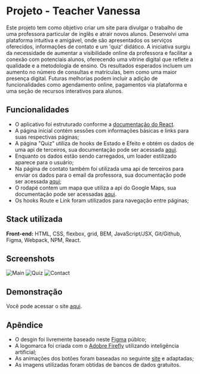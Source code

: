# Projeto - Teacher Vanessa
Este projeto tem como objetivo criar um site para divulgar o trabalho de uma professora particular de inglês e atrair novos alunos. Desenvolvi uma plataforma intuitiva e amigável, onde são apresentados os serviços oferecidos, informações de contato e um 'quiz' didático. A iniciativa surgiu da necessidade de aumentar a visibilidade online da professora e facilitar a conexão com potenciais alunos, oferecendo uma vitrine digital que reflete a qualidade e a metodologia de ensino. Os resultados esperados incluem um aumento no número de consultas e matrículas, bem como uma maior presença digital. Futuras melhorias podem incluir a adição de funcionalidades como agendamento online, pagamentos via plataforma e uma seção de recursos interativos para alunos.

## Funcionalidades

- O aplicativo foi estruturado conforme a [documentação do React](https://pt-br.legacy.reactjs.org/docs/getting-started.html).
- A página inicial contém sessões com informações básicas e links para suas respectivas páginas;
- A página "Quiz" utiliza de hooks de Estado e Efeito e obtém os dados de uma api de terceiros, sua documentação pode ser acessada [aqui](https://the-trivia-api.com/docs/v2/).
- Enquanto os dados estão sendo carregados, um loader estilizado aparece para o usuário;
- Na página de contato também foi utilizada uma api de terceiros para enviar os dados para o email da professora, sua documentação pode ser acessada [aqui](https://formcarry.com/docs/code-examples/fetch);
- O rodapé contem um mapa que utiliza a api do Google Maps, sua documentação pode ser acessadas [aqui](https://developers.google.com/maps/documentation/embed/get-started?hl=pt-br).
- Os hooks Route e Link foram utilizados para navegação entre páginas;

## Stack utilizada

**Front-end:**  HTML, CSS, flexbox, grid, BEM, JavaScript/JSX, Git/Github, Figma, Webpack, NPM, React.

## Screenshots
![Main](https://github.com/vinib96/web_project_around_react/assets/141737376/db5e7571-240f-4b33-aee8-c0bc60ebf167)
![Quiz](https://github.com/vinib96/web_project_around_react/assets/141737376/98276ebb-3d62-4058-b7cc-63f8bb6fd367)
![Contact](https://github.com/vinib96/web_project_around_react/assets/141737376/75addd5e-5c0c-4e29-8c08-f43177edaaa9)


## Demonstração

Você pode acessar o site [aqui](https://teachervanessa.netlify.app/).


## Apêndice

- O desgin foi livremente baseado neste [Figma](https://www.figma.com/design/hj2RHEcuRUMvzbEa0PR0LE/Teachers-Courses-(Community)?node-id=0-1&t=unvI4nIwMvJa6cPU-0) públco;
- A logomarca foi criada com o [Adobre Firefly](https://firefly.adobe.com/?gclid=CjwKCAjw34qzBhBmEiwAOUQcF4LOmQ67Cxm7LZGeqn7JP-xWQ5qqg5R2lS1_dnbW4lLzU-zabH_15hoC60kQAvD_BwE&sdid=JM4FW6VL&mv=search&mv2=paidsearch&ef_id=CjwKCAjw34qzBhBmEiwAOUQcF4LOmQ67Cxm7LZGeqn7JP-xWQ5qqg5R2lS1_dnbW4lLzU-zabH_15hoC60kQAvD_BwE:G:s&s_kwcid=AL!3085!3!665654623096!e!!g!!adobe%20firefly!20372408557!150845642869&gad_source=1) utilizando inteligência artificial;
- As animações dos botões foram baseadas no seguinte [site](https://www.brasilcode.com.br/35-botoes-css-com-animacao/) e adaptadas;
- As imagens utilizadas foram obtidas de bancos de dados gratuitos.



